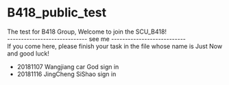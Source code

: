 # B418_public_test
The test for B418 Group, Welcome to join the SCU_B418!  
----------------------------- see me ---------------------------  
If you come here, please finish your task in the file whose name is Just Now and good luck!

+ 20181107 Wangjiang car God sign in
+ 20181116 JingCheng SiShao sign in
